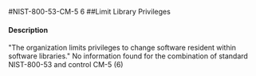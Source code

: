 #NIST-800-53-CM-5 6
##Limit Library Privileges
#### Description
"The organization limits privileges to change software resident within software libraries."
No information found for the combination of standard NIST-800-53 and control CM-5 (6)
